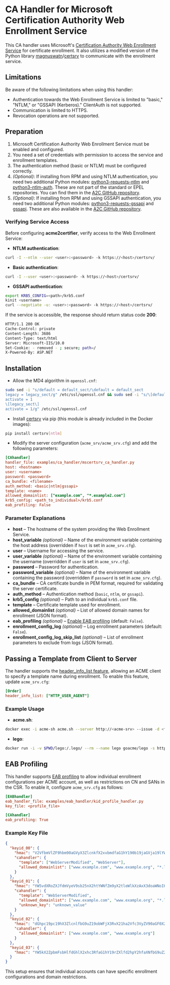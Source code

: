 <!-- markdownlint-disable MD013 MD014 -->

<!-- wiki-title CA Handler for Microsoft Certification Authority Web Enrollment Service -->

# CA Handler for Microsoft Certification Authority Web Enrollment Service

This CA handler uses Microsoft's [Certification Authority Web Enrollment Service](<https://docs.microsoft.com/en-us/previous-versions/windows/it-pro/windows-server-2012-r2-and-2012/hh831649(v=ws.11)>) for certificate enrollment. It also utilizes a modified version of the Python library [magnuswatn](https://github.com/magnuswatn/)/[certsrv](https://github.com/magnuswatn/certsrv) to communicate with the enrollment service.

## Limitations

Be aware of the following limitations when using this handler:

- Authentication towards the Web Enrollment Service is limited to "basic," "NTLM," or "GSSAPI (Kerberos)." ClientAuth is not supported.
- Communication is limited to HTTPS.
- Revocation operations are not supported.

## Preparation

1. Microsoft Certification Authority Web Enrollment Service must be enabled and configured.
1. You need a set of credentials with permission to access the service and enrollment templates.
1. The authentication method (basic or NTLM) must be configured correctly.
1. *(Optional)*: If installing from RPM and using NTLM authentication, you need two additional Python modules: [python3-requests-ntlm](https://pypi.org/project/requests_ntlm/) and [python3-ntlm-auth](https://pypi.org/project/ntlm-auth/). These are not part of the standard or EPEL repositories. You can find them in the [A2C GitHub repository](https://github.com/grindsa/sbom/tree/main/rpm-repo/RPMs).
1. *(Optional)*: If installing from RPM and using GSSAPI authentication, you need two additional Python modules: [python3-requests-gssapi](https://pypi.org/project/requests-gssapi/) and [gssapi](https://pypi.org/project/gssapi/). These are also available in the [A2C GitHub repository](https://github.com/grindsa/sbom/tree/main/rpm-repo/RPMs).

### Verifying Service Access

Before configuring **acme2certifier**, verify access to the Web Enrollment Service:

- **NTLM authentication**:

```bash
curl -I --ntlm --user <user>:<password> -k https://<host>/certsrv/
```

- **Basic authentication**:

```bash
curl -I --user <user>:<password> -k https://<host>/certsrv/
```

- **GSSAPI authentication**:

```bash
export KRB5_CONFIG=<path>/krb5.conf
kinit <username>
curl --negotiate -u: <user>:<password> -k https://<host>/certsrv/
```

If the service is accessible, the response should return status code **200**:

```bash
HTTP/1.1 200 OK
Cache-Control: private
Content-Length: 3686
Content-Type: text/html
Server: Microsoft-IIS/10.0
Set-Cookie: - removed - ; secure; path=/
X-Powered-By: ASP.NET
```

## Installation

- Allow the MD4 algorithm in `openssl.cnf`:

```bash
sudo sed -i "s/default = default_sect/\default = default_sect
legacy = legacy_sect/g" /etc/ssl/openssl.cnf && sudo sed -i "s/\[default_sect\]/\[default_sect\]
activate = 1
\[legacy_sect\]
activate = 1/g" /etc/ssl/openssl.cnf
```

- Install [certsrv](https://github.com/magnuswatn/certsrv) via pip (this module is already included in the Docker images):

```bash
pip install certsrv[ntlm]
```

- Modify the server configuration (`acme_srv/acme_srv.cfg`) and add the following parameters:

```ini
[CAhandler]
handler_file: examples/ca_handler/mscertsrv_ca_handler.py
host: <hostname>
user: <username>
password: <password>
ca_bundle: <filename>
auth_method: <basic|ntlm|gssapi>
template: <name>
allowed_domainlist: ["example.com", "*.example2.com"]
krb5_config: <path_to_individual>/krb5.conf
eab_profiling: False
```

### Parameter Explanations

- **host** – The hostname of the system providing the Web Enrollment Service.
- **host_variable** *(optional)* – Name of the environment variable containing the host address (overridden if `host` is set in `acme_srv.cfg`).
- **user** – Username for accessing the service.
- **user_variable** *(optional)* – Name of the environment variable containing the username (overridden if `user` is set in `acme_srv.cfg`).
- **password** – Password for authentication.
- **password_variable** *(optional)* – Name of the environment variable containing the password (overridden if `password` is set in `acme_srv.cfg`).
- **ca_bundle** – CA certificate bundle in PEM format, required for validating the server certificate.
- **auth_method** – Authentication method (`basic`, `ntlm`, or `gssapi`).
- **krb5_config** *(optional)* – Path to an individual `krb5.conf` file.
- **template** – Certificate template used for enrollment.
- **allowed_domainlist** *(optional)* – List of allowed domain names for enrollment (JSON format).
- **eab_profiling** *(optional)* – [Enable EAB profiling](eab_profiling.md) (default: `False`).
- **enrollment_config_log** *(optional)* – Log enrollment parameters (default: `False`).
- **enrollment_config_log_skip_list** *(optional)* – List of enrollment parameters to exclude from logs (JSON format).

## Passing a Template from Client to Server

The handler supports the [header_info_list feature](header_info.md), allowing an ACME client to specify a template name during enrollment. To enable this feature, update `acme_srv.cfg`:

```ini
[Order]
header_info_list: ["HTTP_USER_AGENT"]
```

### Example Usage

- **acme.sh**:

```bash
docker exec -i acme-sh acme.sh --server http://<acme-srv> --issue -d <fqdn> --standalone --useragent template=foo --debug 3 --output-insecure
```

- **lego**:

```bash
docker run -i -v $PWD/lego:/.lego/ --rm --name lego goacme/lego -s http://<acme-srv> -a --email "lego@example.com" --user-agent template=foo -d <fqdn> --http run
```

## EAB Profiling

This handler supports [EAB profiling](eab_profiling.md) to allow individual enrollment configurations per ACME account, as well as restrictions on CN and SANs in the CSR. To enable it, configure `acme_srv.cfg` as follows:

```ini
[EABhandler]
eab_handler_file: examples/eab_handler/kid_profile_handler.py
key_file: <profile_file>

[CAhandler]
eab_profiling: True
```

### Example Key File

```json
{
  "keyid_00": {
    "hmac": "V2VfbmVlZF9hbm90aGVyX3ZlcnkfX2xvbmdfaG1hY190b19jaGVja19lYWJfZm9yX2tleWlkXzAwX2FzX2xlZ29fZW5mb3JjZXNfYW5faG1hY19sb25nZXJfdGhhbl8yNTZfYml0cw",
    "cahandler": {
      "template": ["WebServerModified", "WebServer"],
      "allowed_domainlist": ["www.example.com", "www.example.org", "*.local"]
    }
  },
  "keyid_01": {
    "hmac": "YW5vdXRoZXJfdmVyeV9sb25nX2htYWNfZm9yX2tleWlkXzAxX3doaWNoIHdpbGxfYmUgdXNlZF9kdXJpbmcgcmVncmVzc2lvbg",
    "cahandler": {
      "template": "WebServerModified",
      "allowed_domainlist": ["www.example.com", "www.example.org", "*.local"],
      "unknown_key": "unknown_value"
    }
  },
  "keyid_02": {
    "hmac": "dGhpc19pc19hX3ZlcnlfbG9uZ19obWFjX3RvX21ha2Vfc3VyZV90aGF0X2l0c19tb3JlX3RoYW5fMjU2X2JpdHM",
    "cahandler": {
      "allowed_domainlist": ["www.example.com", "www.example.org"]
    }
  },
  "keyid_03": {
    "hmac": "YW5kX2ZpbmFsbHlfdGhlX2xhc3RfaG1hY19rZXlfd2hpY2hfaXNfbG9uZ2VyX3RoYW5fMjU2X2JpdHNfYW5kX3Nob3VsZF93b3Jr"
  }
}
```

This setup ensures that individual accounts can have specific enrollment configurations and domain restrictions.
